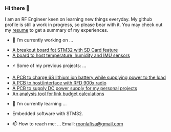### Hi there 👋
I am an RF Engineer keen on learning new things everyday. My github profile is still a work in progress, so please bear with it. You may check out my [resume](https://github.com/roonlafisa/LaTeX-Resume/blob/37b7b3c4ae97a9f051c821658840f601e905f553/Asif_Al_Noor___Resume.pdf)
to get a summary of my experiences. 


- 🔭 I’m currently working on ...
* [A breakout board fot STM32 with SD Card feature](https://github.com/roonlafisa/omoko_MCU) 
* [A board to host temperature, humidity and IMU sensors](https://github.com/roonlafisa/omoko_Sensors) 
- ⚡ Some of my previous projects: ...
* [A PCB to charge 6S lithium ion battery while supplying power to the load](https://github.com/roonlafisa/omoko_Battery_Charger)
* [A PCB to host/interface with RFD 900x radio](https://github.com/roonlafisa/omoko_RFD_interface)
* [A PCB to supply DC power supply for my personal projects](https://github.com/roonlafisa/omoko_Power_Supply)
* [An analysis tool for link budget calculations](https://github.com/roonlafisa/link_budget_analysis)
- 🌱 I’m currently learning ...
* Embedded software with STM32.
- 📫 How to reach me: ...
Email: roonlafisa@gmail.com



